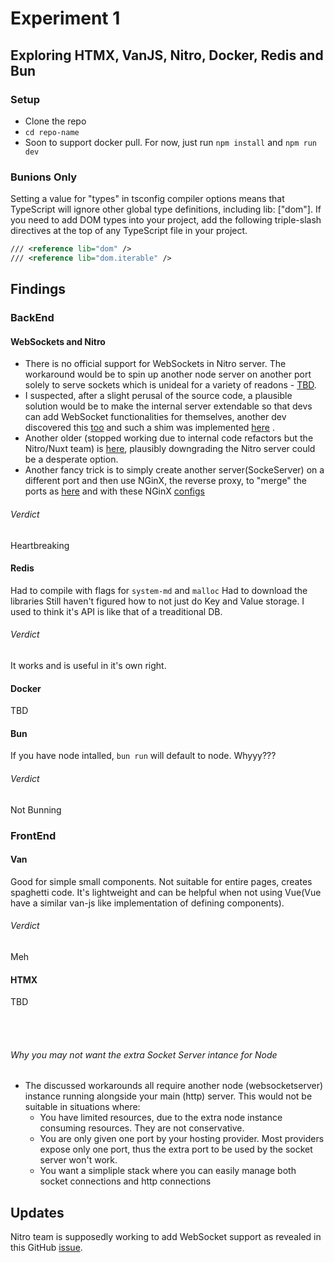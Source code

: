 # Experiment 1
## Exploring HTMX, VanJS, Nitro, Docker, Redis and Bun
### Setup
- Clone the repo
- `cd repo-name`
- Soon to support docker pull. For now, just run `npm install` and `npm run dev`

### Bunions Only
Setting a value for "types" in tsconfig compiler options means that TypeScript will ignore other global type definitions, including lib: ["dom"]. If you need to add DOM types into your project, add the following triple-slash directives at the top of any TypeScript file in your project.

```xml
/// <reference lib="dom" />
/// <reference lib="dom.iterable" />
```


## Findings
### BackEnd
#### WebSockets and Nitro
- There is no official support for WebSockets in Nitro server. The workaround would be to spin up another node server on another port solely to serve sockets which is unideal for a variety of readons - [TBD](#why-you-may-not-want-the-extra-socket-server-intance-for-Node).
- I suspected, after a slight perusal of the source code, a plausible solution would be to make the internal server extendable so that devs can add WebSocket functionalities for themselves, another dev discovered this [too](https://github.com/nuxt/nuxt/discussions/16663) and such a shim was implemented [here](https://github.com/nuxt/nuxt/pull/19230) .
- Another older (stopped working due to internal code refactors but the Nitro/Nuxt team) is [here](https://github.com/nuxt/nuxt/discussions/16663#discussioncomment-6249743), plausibly downgrading the Nitro server could be a desperate option.
- Another fancy trick is to simply create another server(SockeServer) on a different port and then use NGinX, the reverse proxy, to "merge" the ports as [here](https://github.com/nuxt/nuxt/pull/19230#issuecomment-1442042254) and with these NGinX [configs](https://github.com/nuxt/nuxt/pull/19230#:~:text=server%20%7B%0A%20%20%20%20%20%20%20%23name%20/%20ssl,proxy_set_header%20Host%20%24host%3B%0A%20%20%20%20%20%20%20%7D%0A%7D)

###### Verdict
Heartbreaking

#### Redis
Had to compile with flags for `system-md` and `malloc`
Had to download the libraries
Still haven't figured how to not just do Key and Value storage. I used to think it's API is like that of a treaditional DB.

###### Verdict
It works and is useful in it's own right.

#### Docker
TBD

#### Bun
If you have node intalled, `bun run` will default to node. Whyyy???

###### Verdict
Not Bunning


### FrontEnd
#### Van
Good for simple small components. Not suitable for entire pages, creates spaghetti code.
It's lightweight and can be helpful when not using Vue(Vue have a similar van-js like implementation of defining components).

###### Verdict
Meh

#### HTMX
TBD


<br>
<br>

###### Why you may not want the extra Socket Server intance for Node
- The discussed workarounds all require another node (websocketserver) instance running alongside your main (http) server. This would not be suitable in situations where:
    - You have limited resources, due to the extra node instance consuming resources. They are not conservative.
    - You are only given one port by your hosting provider. Most providers expose only one port, thus the extra port to be used by the socket server won't work.
    - You want a simpliple stack where you can easily manage both socket connections and http connections


## Updates
Nitro team is supposedly working to add WebSocket support as revealed in this GitHub [issue](https://github.com/nuxt/nuxt/pull/19230#issuecomment-1475933592).